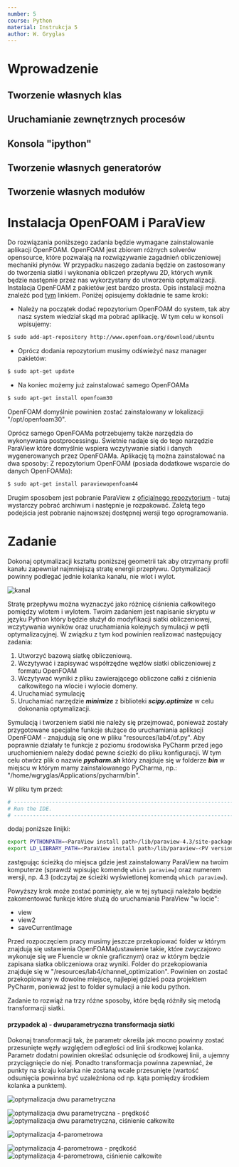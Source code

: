 ```yaml
---
number: 5
course: Python
material: Instrukcja 5
author: W. Gryglas
---
```

# Wprowadzenie

## Tworzenie własnych klas

## Uruchamianie zewnętrznych procesów

## Konsola "ipython"

## Tworzenie własnych generatorów

## Tworzenie własnych modułów

# Instalacja OpenFOAM i ParaView

Do rozwiązania poniższego zadania będzie wymagane zainstalowanie aplikacji OpenFOAM. OpenFOAM jest zbiorem różnych solverów opensource, które pozwalają na rozwiązywanie zagadnień obliczeniowej mechaniki płynów. W przypadku naszego zadania będzie on zastosowany do tworzenia siatki i wykonania obliczeń przepływu 2D, których wynik będzie następnie przez nas wykorzystany do utworzenia optymalizacji. Instalacja OpenFOAM z pakietów jest bardzo prosta. Opis instalacji można znaleźć pod [tym](http://openfoam.org/download/3-0-1-ubuntu/) linkiem. Poniżej opisujemy dokładnie te same kroki:

 - Należy na początek dodać repozytorium OpenFOAM do system, tak aby nasz system wiedział skąd ma pobrać aplikację. W tym celu w konsoli wpisujemy:
```bash
$ sudo add-apt-repository http://www.openfoam.org/download/ubuntu
```

- Oprócz dodania repozytorium musimy odświeżyć nasz manager pakietów:
```bash
$ sudo apt-get update
```

- Na koniec możemy już zainstalować samego OpenFOAMa
```bash
$ sudo apt-get install openfoam30
```

OpenFOAM domyślnie powinien zostać zainstalowany w lokalizacji "/opt/openfoam30".

Oprócz samego OpenFOAMa potrzebujemy także narzędzia do wykonywania postprocessingu. Świetnie nadaje się do tego narzędzie ParaView które domyślnie wspiera wczytywanie siatki i danych wygenerowanych przez OpenFOAMa.  Aplikację tą można zainstalować na dwa sposoby: 
Z repozytorium OpenFOAM (posiada dodatkowe wsparcie do danych OpenFOAMa):
```bash
$ sudo apt-get install paraviewopenfoam44
```

Drugim sposobem jest pobranie ParaView z [oficjalnego repozytorium](http://www.paraview.org/download/) - tutaj wystarczy pobrać archiwum i następnie je rozpakować. Zaletą tego podejścia jest pobranie najnowszej dostępnej wersji tego oprogramowania.  

# Zadanie

Dokonaj optymalizacji kształtu poniższej geometrii tak aby otrzymany profil kanału zapewniał najmniejszą stratę energii przepływu. Optymalizacji powinny podlegać jednie kolanka kanału, nie wlot i wylot.

![kanal](figures/python_inst05/tube.png "Kanał do optymalizacji")

Stratę przepływu można wyznaczyć jako różnicę ciśnienia całkowitego pomiędzy wlotem i wylotem. Twoim zadaniem jest napisanie skryptu w języku Python który będzie służył do modyfikacji siatki obliczeniowej, wczytywania wyników oraz uruchamiania kolejnych symulacji w pętli optymalizacyjnej. W związku z tym kod powinien realizować następujący zadania:

1. Utworzyć bazową siatkę obliczeniową.
2. Wczytywać i zapisywać współrzędne węzłów siatki obliczeniowej z formatu OpenFOAM
3. Wczytywać wyniki z pliku zawierającego obliczone całki z ciśnienia całkowitego na wlocie i wylocie domeny.
4. Uruchamiać symulację
5. Uruchamiać narzędzie ***minimize*** z biblioteki ***scipy.optimize*** w celu dokonania optymalizacji. 

Symulacją i tworzeniem siatki nie należy się przejmować, ponieważ zostały przygotowane specjalne funkcje służące do uruchamiania aplikacji OpenFOAM - znajudują się one w pliku "resources/lab4/of.py". Aby poprawnie działały te funkcje z poziomu środowiska PyCharm przed jego uruchomieniem należy dodać pewne ścieżki do pliku konfiguracji. W tym celu otwórz plik o nazwie ***pycharm.sh*** który znajduje się w folderze ***bin*** w miejscu w którym mamy zainstalowanego PyCharma, np.: "/home/wgryglas/Applications/pycharm/bin". 

W pliku tym przed:
```bash
# ---------------------------------------------------------------------
# Run the IDE.
# ---------------------------------------------------------------------
```
dodaj poniższe linijki:
```bash
export PYTHONPATH=<ParaView install path>/lib/paraview-4.3/site-packages:<ParaView install path>/lib/paraview-<PV version number>/site-packages/vtk:$PYTHONPATH
export LD_LIBRARY_PATH=<ParaView install path>/lib/paraview-<PV version number>:${LD_LIBRARY_PATH}
```
zastępując <ParaView install path> ścieżką do miejsca gdzie jest zainstalowany ParaView na twoim komputerze (sprawdź wpisując komendę ```which paraview```) oraz <PV version number> numerem wersji, np. 4.3 (odczytaj ze ścieżki wyświetlonej komendą ```which paraview```).

Powyższy krok może zostać pominięty, ale w tej sytuacji należało będzie zakomentować funkcje które służą do uruchamiania ParaView "w locie":

* view
* view2
* saveCurrentImage

Przed rozpoczęciem pracy musimy jeszcze przekopiować folder w którym znajdują się ustawienia OpenFOAMa(ustawienie takie, które zwyczajowo wykonuje się we Fluencie w oknie graficznym) oraz w którym będzie zapisana siatka obliczeniowa oraz wyniki. Folder do przekopiowania znajduje się w "/resources/lab4/channel_optimization". Powinien on zostać przekopiowany w dowolne miejsce, najlepiej gdzieś poza projektem PyCharm, ponieważ jest to folder symulacji a nie kodu python. 

Zadanie to rozwiąż na trzy różne sposoby, które będą różniły się metodą transformacji siatki.
#### przypadek a) - dwuparametryczna transformacja siatki

Dokonaj transformacji tak, że parametr określa jak mocno powinny zostać przesunięte węzły względem odległości od linii środkowej kolanka. Parametr dodatni powinien określać odsunięcie od środkowej linii, a ujemny przyciągnięcie do niej. Ponadto transformacja powinna zapewniać, że punkty na skraju kolanka nie zostaną wcale przesunięte (wartość odsunięcia powinna być uzależniona od np. kąta pomiędzy środkiem kolanka a punktem). 

![optymalizacja dwu parametryczna](figures/python_inst05/optimization_iteration.png "Optymalizacja dwu parametryczna, wartość funkcji celu w kolejnych iteracjach")

![optymalizacja dwu parametryczna - prędkość](figures/python_inst05/opt_velocity.gif "Optymalizacja dwu parametryczna, pole prędkości") ![optymalizacja dwu parametryczna, ciśnienie całkowite](figures/python_inst05/opt_totalpressure.gif "Optymalizacja dwu parametryczna, pole ciśnienia całkowitego")

![optymalizacja 4-parometrowa](figures/python_inst05/optimization_iteration_4params.png "Optymalizacja 4-parometrowa, wartość funkcji celu w kolejnych iteracjach")

![optymalizacja 4-parometrowa - prędkość](figures/python_inst05/opt_velocity.gif "Optymalizacja 4-parometrowa, pole prędkości") ![optymalizacja 4-parometrowa, ciśnienie całkowite](figures/python_inst05/opt_totalpressure_4params.gif "Optymalizacja 4-parometrowa, pole ciśnienia całkowitego")

